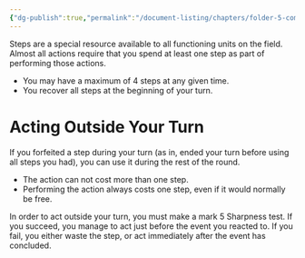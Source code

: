 ```yaml
---
{"dg-publish":true,"permalink":"/document-listing/chapters/folder-5-combat-actions/steps/"}
---
```


Steps are a special resource available to all functioning units on the field. Almost all actions require that you spend at least one step as part of performing those actions.
- You may have a maximum of 4 steps at any given time.
- You recover all steps at the beginning of your turn.

# Acting Outside Your Turn
If you forfeited a step during your turn (as in, ended your turn before using all steps you had), you can use it during the rest of the round. 
- The action can not cost more than one step.
- Performing the action always costs one step, even if it would normally be free.

In order to act outside your turn, you must make a mark 5 Sharpness test. If you succeed, you manage to act just before the event you reacted to. If you fail, you either waste the step, or act immediately after the event has concluded.